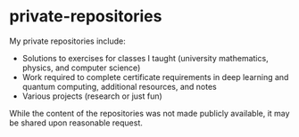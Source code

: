 # private-repositories

My private repositories include:
* Solutions to exercises for classes I taught (university mathematics, physics, and computer science)
* Work required to complete certificate requirements in deep learning and quantum computing, additional resources, and notes
* Various projects (research or just fun)

While the content of the repositories was not made publicly available, it may be shared upon reasonable request. 
